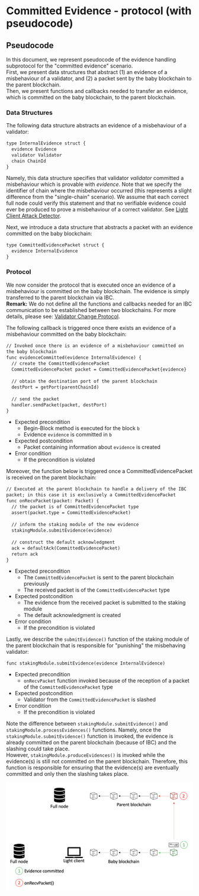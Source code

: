 # Committed Evidence - protocol (with pseudocode)

## Pseudocode

In this document, we represent pseudocode of the evidence handling subprotocol for the "committed evidence" scenario.
<br>First, we present data structures that abstract (1) an evidence of a misbehaviour of a validator,  and (2) a packet sent by the baby blockchain to the parent blockchain.
<br>Then, we present functions and callbacks needed to transfer an evidence, which is committed on the baby blockchain, to the parent blockchain.

### Data Structures

The following data structure abstracts an evidence of a misbehaviour of a validator:
```golang
type InternalEvidence struct {
  evidence Evidence
  validator Validator
  chain ChainId
}
```
Namely, this data structure specifies that validator *validator* committed a misbehaviour which is provable with *evidence*.
Note that we specify the identifier of chain where the misbehaviour occurred (this represents a slight difference from the "single-chain" scenario).
We assume that each correct full node could verify this statement and that no verifiable evidence could ever be produced to prove a misbehaviour of a correct validator.
See [Light Client Attack Detector](https://github.com/tendermint/spec/blob/master/rust-spec/lightclient/detection/detection_003_reviewed.md).

Next, we introduce a data structure that abstracts a packet with an evidence committed on the baby blockchain:
```golang
type CommittedEvidencePacket struct {
  evidence InternalEvidence
}
```

### Protocol
We now consider the protocol that is executed once an evidence of a misbehaviour is committed on the baby blockchain.
The evidence is simply transferred to the parent blockchain via IBC.
<br> **Remark:** We do not define all the functions and callbacks needed for an IBC communication to be established between two blockchains.
For more details, please see: [Validator Change Protocol](https://github.com/informalsystems/cross-chain-validation/blob/main/spec/valset-update-protocol.md).

The following callback is triggered once there exists an evidence of a misbehaviour committed on the baby blockchain:
```golang
// Invoked once there is an evidence of a misbehaviour committed on the baby blockchain
func evidenceCommitted(evidence InternalEvidence) {
  // create the CommittedEvidencePacket
  CommittedEvidencePacket packet = CommittedEvidencePacket{evidence}

  // obtain the destination port of the parent blockchain
  destPort = getPort(parentChainId)

  // send the packet
  handler.sendPacket(packet, destPort)
}
```
- Expected precondition
  - Begin-Block method is executed for the block `b`
  - Evidence `evidence` is committed in `b`
- Expected postcondition
  - Packet containing information about `evidence` is created
- Error condition
  - If the precondition is violated

Moreover, the function below is triggered once a CommittedEvidencePacket is received on the parent blockchain:
```golang
// Executed at the parent blockchain to handle a delivery of the IBC packet; in this case it is exclusively a CommittedEvidencePacket
func onRecvPacket(packet: Packet) {
  // the packet is of CommittedEvidencePacket type
  assert(packet.type = CommittedEvidencePacket)

  // inform the staking module of the new evidence
  stakingModule.submitEvidence(evidence)

  // construct the default acknowledgment
  ack = defaultAck(CommittedEvidencePacket)
  return ack
}
```
- Expected precondition
  - The `CommittedEvidencePacket` is sent to the parent blockchain previously
  - The received packet is of the `CommittedEvidencePacket` type
- Expected postcondition
  - The evidence from the received packet is submitted to the staking module
  - The default acknowledgment is created
- Error condition
  - If the precondition is violated

Lastly, we describe the `submitEvidence()` function of the staking module of the parent blockchain that is responsible for "punishing" the misbehaving validator:
```golang
func stakingModule.submitEvidence(evidence InternalEvidence)
```
- Expected precondition
  - `onRecvPacket` function invoked because of the reception of a packet of the `CommittedEvidencePacket` type
- Expected postcondition
  - Validator from the `CommittedEvidencePacket` is slashed
- Error condition
  - If the precondition is violated

Note the difference between `stakingModule.submitEvidence()` and `stakingModule.processEvidences()` functions.
Namely, once the `stakingModule.submitEvidence()` function is invoked, the evidence is already committed on the parent blockchain (because of IBC) and the slashing could take place.
<br>However, `stakingModule.produceEvidences()` is invoked while the evidence(s) is still not committed on the parent blockchain.
Therefore, this function is responsible for ensuring that the evidence(s) are eventually committed and only then the slashing takes place.

![image](../images/evidence_handling_2.PNG)
